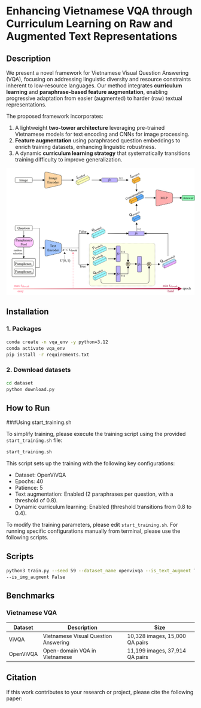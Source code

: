 # Enhancing Vietnamese VQA through Curriculum Learning on Raw and Augmented Text Representations

## Description

We present a novel framework for Vietnamese Visual Question Answering (VQA), focusing on addressing linguistic diversity and resource constraints inherent to low-resource languages. Our method integrates **curriculum learning** and **paraphrase-based feature augmentation**, enabling progressive adaptation from easier (augmented) to harder (raw) textual representations.

The proposed framework incorporates:

1. A lightweight **two-tower architecture** leveraging pre-trained Vietnamese models for text encoding and CNNs for image processing.
2. **Feature augmentation** using paraphrased question embeddings to enrich training datasets, enhancing linguistic robustness.
3. A dynamic **curriculum learning strategy** that systematically transitions training difficulty to improve generalization.


![Pipeline](static/pipeline.png)


## Installation


### 1. Packages

```bash
conda create -n vqa_env -y python=3.12
conda activate vqa_env
pip install -r requirements.txt
```


### 2. Download datasets

```bash
cd dataset
python download.py
```


## How to Run

###Using start_training.sh

To simplify training, please execute the training script using the provided ```start_training.sh``` file:

```bash
start_training.sh
```
This script sets up the training with the following key configurations:

* Dataset: OpenViVQA
* Epochs: 40
* Patience: 5
* Text augmentation: Enabled (2 paraphrases per question, with a threshold of 0.8).
* Dynamic curriculum learning: Enabled (threshold transitions from 0.8 to 0.4).

To modify the training parameters, please edit ```start_training.sh```. For running specific configurations manually from terminal, please use the following scripts.
## Scripts
```bash
python3 train.py --seed 59 --dataset_name openvivqa --is_text_augment True --n_text_paras 2 --n_text_para_pool 10 --text_para_thresh 0.8 --use_dynamic_thresh True
--is_img_augment False
```

## Benchmarks

### Vietnamese VQA

| Dataset   | Description                            | Size                           |
|-----------|----------------------------------------|--------------------------------|
| ViVQA     | Vietnamese Visual Question Answering   | 10,328 images, 15,000 QA pairs |
| OpenViVQA | Open-domain VQA in Vietnamese          | 11,199 images, 37,914 QA pairs |

## Citation
If this work contributes to your research or project, please cite the following paper:

```bash
```
